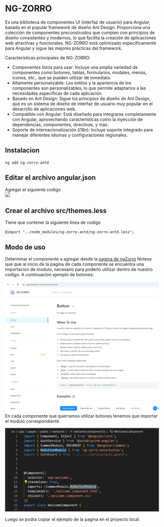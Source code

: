 # NG-ZORRO 
Es una biblioteca de componentes UI (interfaz de usuario) para Angular, basada en el popular framework de diseño Ant Design. Proporciona una colección de componentes preconstruidos que cumplen con principios de diseño consistentes y modernos, lo que facilita la creación de aplicaciones web atractivas y funcionales. NG-ZORRO está optimizado específicamente para Angular y sigue las mejores prácticas del framework.

Características principales de NG-ZORRO:  
- Componentes listos para usar: Incluye una amplia variedad de componentes como botones, tablas, formularios, modales, menús, iconos, etc., que se pueden utilizar de inmediato.
- Altamente personalizable: Los estilos y la apariencia de los componentes son personalizables, lo que permite adaptarlos a las necesidades específicas de cada aplicación.
- Basado en Ant Design: Sigue los principios de diseño de Ant Design, que es un sistema de diseño de interfaz de usuario muy popular en el desarrollo de aplicaciones web.
- Compatible con Angular: Está diseñado para integrarse completamente con Angular, aprovechando características como la inyección de dependencias, componentes, directivas, y más.
- Soporte de internacionalización (i18n): Incluye soporte integrado para manejar diferentes idiomas y configuraciones regionales.




## Instalacion
```ng add ng-zorro-antd```

## Editar el archivo angular.json
Agregar el siguiente codigo  
![](./md/ngzorro-angular.png)

## Crear el archivo src/themes.less
Tiene que contener la siguiente linea de codigo
```less
@import "../node_modules/ng-zorro-antd/ng-zorro-antd.less";
```
## Modo de uso
Determinar el componente a agregar desde la [pagina de ngZorro](https://ng.ant.design/components/overview/en)
Notese que que al inicio de la pagina de cada componente se encuentra una importacion de modulo, necesario para poderlo utilizar dentro de nuestro codigo. A continuacion ejemplo de botones:

![](./md/ngzorro-modulos.png)
En cada componente que querramos utilizar botones tenemos que importar el modulo correspondiente

![alt text](md/ngzorro-import-module.png)

Luego se podra copiar el ejemplo de la pagina en el proyecto local.